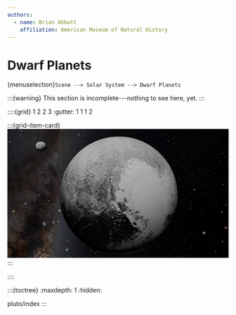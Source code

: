 ```yaml
---
authors:
  - name: Brian Abbott
    affiliation: American Museum of Natural History
---
```



# Dwarf Planets

{menuselection}`Scene --> Solar System --> Dwarf Planets`


:::{warning}
This section is incomplete---nothing to see here, yet.
:::



::::{grid} 1 2 2 3
:gutter: 1 1 1 2

:::{grid-item-card} [](/content/solar-system/dwarf-planets/pluto/pluto/index)
[![Pluto](/content/solar-system/dwarf-planets/pluto/pluto/pluto_icon.png)](/content/solar-system/dwarf-planets/pluto/pluto/index)
:::
 
::::



:::{toctree}
:maxdepth: 1
:hidden:

pluto/index
:::

